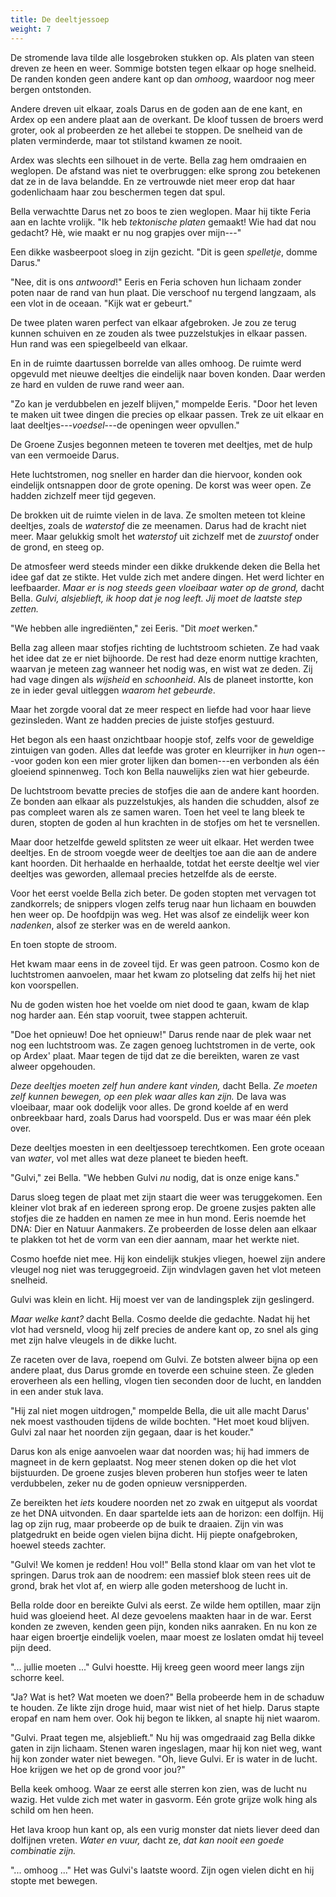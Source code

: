 ```yaml
---
title: De deeltjessoep
weight: 7
---
```


De stromende lava tilde alle losgebroken stukken op. Als platen van steen dreven ze heen en weer. Sommige botsten tegen elkaar op hoge snelheid. De randen konden geen andere kant op dan _omhoog_, waardoor nog meer bergen ontstonden.

Andere dreven uit elkaar, zoals Darus en de goden aan de ene kant, en Ardex op een andere plaat aan de overkant. De kloof tussen de broers werd groter, ook al probeerden ze het allebei te stoppen. De snelheid van de platen verminderde, maar tot stilstand kwamen ze nooit.

Ardex was slechts een silhouet in de verte. Bella zag hem omdraaien en weglopen. De afstand was niet te overbruggen: elke sprong zou betekenen dat ze in de lava belandde. En ze vertrouwde niet meer erop dat haar godenlichaam haar zou beschermen tegen dat spul.

Bella verwachtte Darus net zo boos te zien weglopen. Maar hij tikte Feria aan en lachte vrolijk. "Ik heb _tektonische platen_ gemaakt! Wie had dat nou gedacht? Hè, wie maakt er nu nog grapjes over mijn---"

Een dikke wasbeerpoot sloeg in zijn gezicht. "Dit is geen _spelletje_, domme Darus."

"Nee, dit is ons _antwoord_!" Eeris en Feria schoven hun lichaam zonder poten naar de rand van hun plaat. Die verschoof nu tergend langzaam, als een vlot in de oceaan. "Kijk wat er gebeurt."

De twee platen waren perfect van elkaar afgebroken. Je zou ze terug kunnen schuiven en ze zouden als twee puzzelstukjes in elkaar passen. Hun rand was een spiegelbeeld van elkaar.

En in de ruimte daartussen borrelde van alles omhoog. De ruimte werd opgevuld met nieuwe deeltjes die eindelijk naar boven konden. Daar werden ze hard en vulden de ruwe rand weer aan.

"Zo kan je verdubbelen en jezelf blijven," mompelde Eeris. "Door het leven te maken uit twee dingen die precies op elkaar passen. Trek ze uit elkaar en laat deeltjes---_voedsel_---de openingen weer opvullen."

De Groene Zusjes begonnen meteen te toveren met deeltjes, met de hulp van een vermoeide Darus.

Hete luchtstromen, nog sneller en harder dan die hiervoor, konden ook eindelijk ontsnappen door de grote opening. De korst was weer open. Ze hadden zichzelf meer tijd gegeven.

De brokken uit de ruimte vielen in de lava. Ze smolten meteen tot kleine deeltjes, zoals de _waterstof_ die ze meenamen. Darus had de kracht niet meer. Maar gelukkig smolt het _waterstof_ uit zichzelf met de _zuurstof_ onder de grond, en steeg op.

De atmosfeer werd steeds minder een dikke drukkende deken die Bella het idee gaf dat ze stikte. Het vulde zich met andere dingen. Het werd lichter en leefbaarder. _Maar er is nog steeds geen vloeibaar water op de grond,_ dacht Bella. _Gulvi, alsjeblieft, ik hoop dat je nog leeft. Jij moet de laatste step zetten._

"We hebben alle ingrediënten," zei Eeris. "Dit _moet_ werken."

Bella zag alleen maar stofjes richting de luchtstroom schieten. Ze had vaak het idee dat ze er niet bijhoorde. De rest had deze enorm nuttige krachten, waarvan je meteen zag wanneer het nodig was, en wist wat ze deden. Zij had vage dingen als _wijsheid_ en _schoonheid_. Als de planeet instortte, kon ze in ieder geval uitleggen _waarom het gebeurde_.

Maar het zorgde vooral dat ze meer respect en liefde had voor haar lieve gezinsleden. Want ze hadden precies de juiste stofjes gestuurd.

Het begon als een haast onzichtbaar hoopje stof, zelfs voor de geweldige zintuigen van goden. Alles dat leefde was groter en kleurrijker in _hun_ ogen---voor goden kon een mier groter lijken dan bomen---en verbonden als één gloeiend spinnenweg. Toch kon Bella nauwelijks zien wat hier gebeurde.

De luchtstroom bevatte precies de stofjes die aan de andere kant hoorden. Ze bonden aan elkaar als puzzelstukjes, als handen die schudden, alsof ze pas compleet waren als ze samen waren. Toen het veel te lang bleek te duren, stopten de goden al hun krachten in de stofjes om het te versnellen.

Maar door hetzelfde geweld splitsten ze weer uit elkaar. Het werden twee deeltjes. En de stroom voegde weer de deeltjes toe aan die aan de andere kant hoorden. Dit herhaalde en herhaalde, totdat het eerste deeltje wel vier deeltjes was geworden, allemaal precies hetzelfde als de eerste.

Voor het eerst voelde Bella zich beter. De goden stopten met vervagen tot zandkorrels; de snippers vlogen zelfs terug naar hun lichaam en bouwden hen weer op. De hoofdpijn was weg. Het was alsof ze eindelijk weer kon _nadenken_, alsof ze sterker was en de wereld aankon.

En toen stopte de stroom.

Het kwam maar eens in de zoveel tijd. Er was geen patroon. Cosmo kon de luchtstromen aanvoelen, maar het kwam zo plotseling dat zelfs hij het niet kon voorspellen.

Nu de goden wisten hoe het voelde om niet dood te gaan, kwam de klap nog harder aan. Eén stap vooruit, twee stappen achteruit.

"Doe het opnieuw! Doe het opnieuw!" Darus rende naar de plek waar net nog een luchtstroom was. Ze zagen genoeg luchtstromen in de verte, ook op Ardex' plaat. Maar tegen de tijd dat ze die bereikten, waren ze vast alweer opgehouden.

_Deze deeltjes moeten zelf hun andere kant vinden,_ dacht Bella. _Ze moeten zelf kunnen bewegen, op een plek waar alles kan zijn._ De lava was vloeibaar, maar ook dodelijk voor alles. De grond koelde af en werd onbreekbaar hard, zoals Darus had voorspeld. Dus er was maar één plek over.

Deze deeltjes moesten in een deeltjessoep terechtkomen. Een grote oceaan van _water_, vol met alles wat deze planeet te bieden heeft.

"Gulvi," zei Bella. "We hebben Gulvi _nu_ nodig, dat is onze enige kans."

Darus sloeg tegen de plaat met zijn staart die weer was teruggekomen. Een kleiner vlot brak af en iedereen sprong erop. De groene zusjes pakten alle stofjes die ze hadden en namen ze mee in hun mond. Eeris noemde het DNA: Dier en Natuur Aanmakers. Ze probeerden de losse delen aan elkaar te plakken tot het de vorm van een dier aannam, maar het werkte niet.

Cosmo hoefde niet mee. Hij kon eindelijk stukjes vliegen, hoewel zijn andere vleugel nog niet was teruggegroeid. Zijn windvlagen gaven het vlot meteen snelheid. 

Gulvi was klein en licht. Hij moest ver van de landingsplek zijn geslingerd.

_Maar welke kant?_ dacht Bella. Cosmo deelde die gedachte. Nadat hij het vlot had versneld, vloog hij zelf precies de andere kant op, zo snel als ging met zijn halve vleugels in de dikke lucht. 

Ze raceten over de lava, roepend om Gulvi. Ze botsten alweer bijna op een andere plaat, dus Darus gromde en toverde een schuine steen. Ze gleden eroverheen als een helling, vlogen tien seconden door de lucht, en landden in een ander stuk lava.

"Hij zal niet mogen uitdrogen," mompelde Bella, die uit alle macht Darus' nek moest vasthouden tijdens de wilde bochten. "Het moet koud blijven. Gulvi zal naar het noorden zijn gegaan, daar is het kouder."

Darus kon als enige aanvoelen waar dat noorden was; hij had immers de magneet in de kern geplaatst. Nog meer stenen doken op die het vlot bijstuurden. De groene zusjes bleven proberen hun stofjes weer te laten verdubbelen, zeker nu de goden opnieuw versnipperden.

Ze bereikten het _iets_ koudere noorden net zo zwak en uitgeput als voordat ze het DNA uitvonden. En daar spartelde iets aan de horizon: een dolfijn. Hij lag op zijn rug, maar probeerde op de buik te draaien. Zijn vin was platgedrukt en beide ogen vielen bijna dicht. Hij piepte onafgebroken, hoewel steeds zachter.

"Gulvi! We komen je redden! Hou vol!" Bella stond klaar om van het vlot te springen. Darus trok aan de noodrem: een massief blok steen rees uit de grond, brak het vlot af, en wierp alle goden metershoog de lucht in.

Bella rolde door en bereikte Gulvi als eerst. Ze wilde hem optillen, maar zijn huid was gloeiend heet. Al deze gevoelens maakten haar in de war. Eerst konden ze zweven, kenden geen pijn, konden niks aanraken. En nu kon ze haar eigen broertje eindelijk voelen, maar moest ze loslaten omdat hij teveel pijn deed.

"... jullie moeten ..." Gulvi hoestte. Hij kreeg geen woord meer langs zijn schorre keel.

"Ja? Wat is het? Wat moeten we doen?" Bella probeerde hem in de schaduw te houden. Ze likte zijn droge huid, maar wist niet of het hielp. Darus stapte eropaf en nam hem over. Ook hij begon te likken, al snapte hij niet waarom.

"Gulvi. Praat tegen me, alsjeblieft." Nu hij was omgedraaid zag Bella dikke gaten in zijn lichaam. Stenen waren ingeslagen, maar hij kon niet weg, want hij kon zonder water niet bewegen. "Oh, lieve Gulvi. Er is water in de lucht. Hoe krijgen we het op de grond voor jou?"

Bella keek omhoog. Waar ze eerst alle sterren kon zien, was de lucht nu wazig. Het vulde zich met water in gasvorm. Eén grote grijze wolk hing als schild om hen heen.

Het lava kroop hun kant op, als een vurig monster dat niets liever deed dan dolfijnen vreten. _Water en vuur,_ dacht ze, _dat kan nooit een goede combinatie zijn._

"... omhoog ..." Het was Gulvi's laatste woord. Zijn ogen vielen dicht en hij stopte met bewegen.
